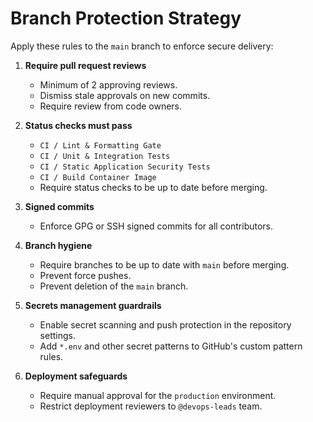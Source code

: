 # Branch Protection Strategy

Apply these rules to the `main` branch to enforce secure delivery:

1. **Require pull request reviews**
   - Minimum of 2 approving reviews.
   - Dismiss stale approvals on new commits.
   - Require review from code owners.

2. **Status checks must pass**
   - `CI / Lint & Formatting Gate`
   - `CI / Unit & Integration Tests`
   - `CI / Static Application Security Tests`
   - `CI / Build Container Image`
   - Require status checks to be up to date before merging.

3. **Signed commits**
   - Enforce GPG or SSH signed commits for all contributors.

4. **Branch hygiene**
   - Require branches to be up to date with `main` before merging.
   - Prevent force pushes.
   - Prevent deletion of the `main` branch.

5. **Secrets management guardrails**
   - Enable secret scanning and push protection in the repository settings.
   - Add `*.env` and other secret patterns to GitHub's custom pattern rules.

6. **Deployment safeguards**
   - Require manual approval for the `production` environment.
   - Restrict deployment reviewers to `@devops-leads` team.
